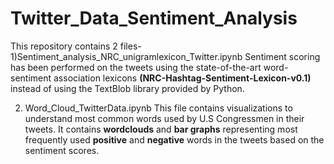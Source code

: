 # Twitter_Data_Sentiment_Analysis

This repository contains 2 files-
1)Sentiment_analysis_NRC_unigramlexicon_Twitter.ipynb
Sentiment scoring has been performed on the tweets using the state-of-the-art word-sentiment association lexicons **(NRC-Hashtag-Sentiment-Lexicon-v0.1)** instead of using the TextBlob library provided by Python. 

2) Word_Cloud_TwitterData.ipynb
This file contains visualizations to understand most common words used by U.S Congressmen in their tweets. It contains **wordclouds** and **bar graphs** representing most frequently used **positive** and **negative** words in the tweets based on the sentiment scores.
